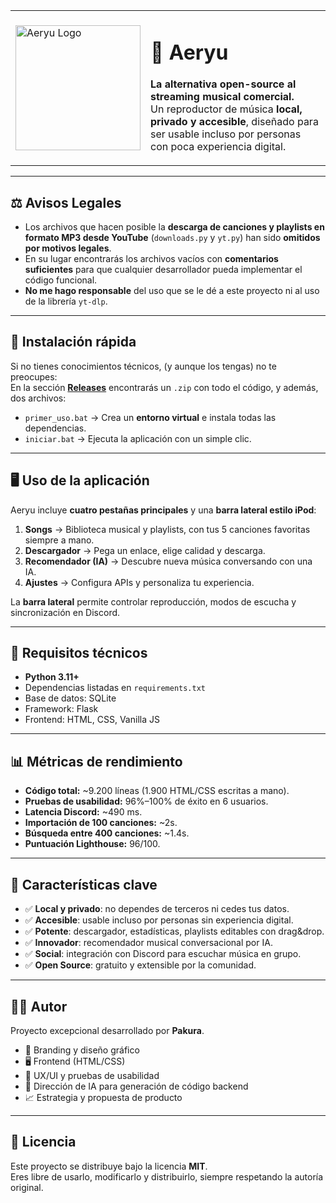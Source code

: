 <table>
  <tr>
    <td width="170" valign="middle">
      <img src="https://github.com/user-attachments/assets/1ccc97bc-d436-4be7-96e5-b0179866c781" alt="Aeryu Logo" width="200"/>
    </td>
    <td valign="middle">
      <h1>🎵 Aeryu</h1>
      <p><strong>La alternativa open-source al streaming musical comercial.</strong><br>
      Un reproductor de música <strong>local, privado y accesible</strong>, diseñado para ser usable incluso por personas con poca experiencia digital.</p>
    </td>
  </tr>
</table>

---

## ⚖️ Avisos Legales

- Los archivos que hacen posible la **descarga de canciones y playlists en formato MP3 desde YouTube** (`downloads.py` y `yt.py`) han sido **omitidos por motivos legales**.  
- En su lugar encontrarás los archivos vacíos con **comentarios suficientes** para que cualquier desarrollador pueda implementar el código funcional.  
- **No me hago responsable** del uso que se le dé a este proyecto ni al uso de la librería `yt-dlp`.

---

## 🚀 Instalación rápida

Si no tienes conocimientos técnicos, (y aunque los tengas) no te preocupes:  
En la sección **[Releases](../../releases)** encontrarás un `.zip` con todo el código, y además, dos archivos:

- `primer_uso.bat` → Crea un **entorno virtual** e instala todas las dependencias.  
- `iniciar.bat` → Ejecuta la aplicación con un simple clic.  

---

## 🖥️ Uso de la aplicación

Aeryu incluye **cuatro pestañas principales** y una **barra lateral estilo iPod**:

1. **Songs** → Biblioteca musical y playlists, con tus 5 canciones favoritas siempre a mano.  
2. **Descargador** → Pega un enlace, elige calidad y descarga.  
3. **Recomendador (IA)** → Descubre nueva música conversando con una IA.  
4. **Ajustes** → Configura APIs y personaliza tu experiencia.  

La **barra lateral** permite controlar reproducción, modos de escucha y sincronización en Discord.

---

## 🔧 Requisitos técnicos

- **Python 3.11+**  
- Dependencias listadas en `requirements.txt`  
- Base de datos: SQLite  
- Framework: Flask  
- Frontend: HTML, CSS, Vanilla JS  

---

## 📊 Métricas de rendimiento

- **Código total:** ~9.200 líneas (1.900 HTML/CSS escritas a mano).  
- **Pruebas de usabilidad:** 96%–100% de éxito en 6 usuarios.  
- **Latencia Discord:** ~490 ms.  
- **Importación de 100 canciones:** ~2s.  
- **Búsqueda entre 400 canciones:** ~1.4s.  
- **Puntuación Lighthouse:** 96/100.  

---

## 🌟 Características clave

- ✅ **Local y privado**: no dependes de terceros ni cedes tus datos.  
- ✅ **Accesible**: usable incluso por personas sin experiencia digital.  
- ✅ **Potente**: descargador, estadísticas, playlists editables con drag&drop.  
- ✅ **Innovador**: recomendador musical conversacional por IA.  
- ✅ **Social**: integración con Discord para escuchar música en grupo.  
- ✅ **Open Source**: gratuito y extensible por la comunidad.  

---

## 🧑‍💻 Autor

Proyecto excepcional desarrollado por **Pakura**.  
- 🎨 Branding y diseño gráfico  
- 🖥️ Frontend (HTML/CSS)  
- 🧠 UX/UI y pruebas de usabilidad  
- 🤖 Dirección de IA para generación de código backend  
- 📈 Estrategia y propuesta de producto  

---

## 📜 Licencia

Este proyecto se distribuye bajo la licencia **MIT**.  
Eres libre de usarlo, modificarlo y distribuirlo, siempre respetando la autoría original.
